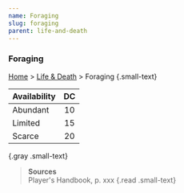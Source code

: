 ```yaml
---
name: Foraging
slug: foraging
parent: life-and-death
---
```

### Foraging
[Home](dm-operations-center) > [Life & Death](life-and-death) > Foraging {.small-text}

| Availability | DC |
|----------|:--:|
| Abundant | 10 |
| Limited  | 15 |
| Scarce   | 20 |
{.gray .small-text}

> **Sources** <br/>
> Player's Handbook, p. xxx
{.read .small-text}
